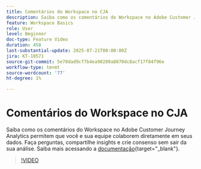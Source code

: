 ```yaml
---
title: Comentários do Workspace no CJA
description: Saiba como os comentários do Workspace no Adobe Customer Journey Analytics permitem que você e sua equipe colaborem diretamente em seus dados. Faça perguntas, compartilhe insights e crie consenso sem sair da sua análise.
feature: Workspace Basics
role: User
level: Beginner
doc-type: Feature Video
duration: 458
last-substantial-update: 2025-07-21T00:00:00Z
jira: KT-18571
source-git-commit: 5e70dad9cf7b4ea90209a8070dc8acf17f84f96e
workflow-type: tm+mt
source-wordcount: '77'
ht-degree: 1%

---
```



# Comentários do Workspace no CJA

Saiba como os comentários do Workspace no Adobe Customer Journey Analytics permitem que você e sua equipe colaborem diretamente em seus dados. Faça perguntas, compartilhe insights e crie consenso sem sair da sua análise. Saiba mais acessando a [documentação](https://experienceleague.adobe.com/pt-br/docs/analytics-platform/using/cja-workspace/build-workspace-project/comment-projects){target="_blank"}.

>[!VIDEO](https://video.tv.adobe.com/v/3469451/?learn=on&enablevpops&captions=por_br)
